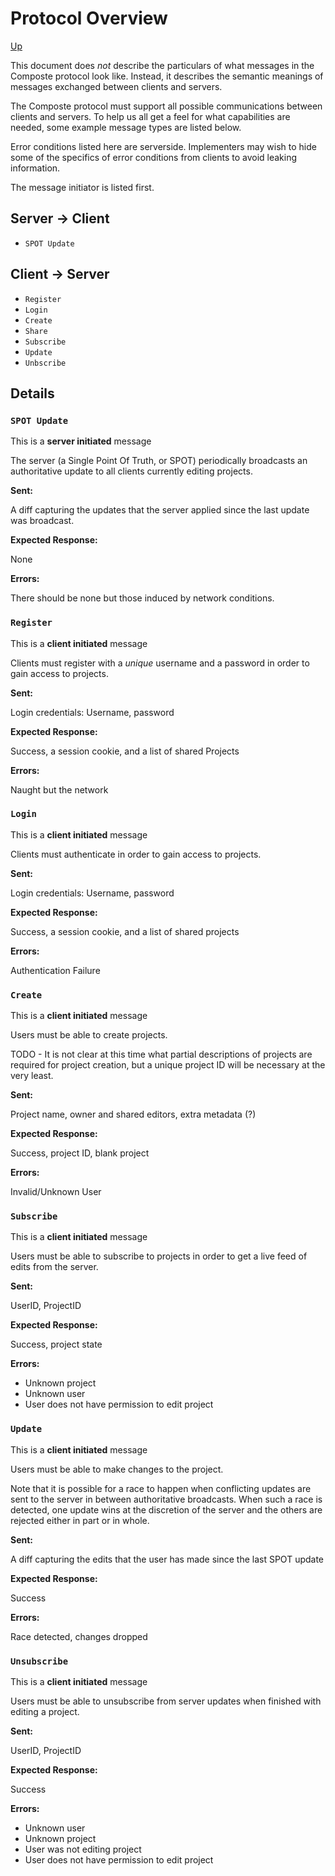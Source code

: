 # Protocol Overview

[Up](../index.md)

This document does _not_ describe the particulars of what messages in the
Composte protocol look like. Instead, it describes the semantic meanings of
messages exchanged between clients and servers.

The Composte protocol must support all possible communications between clients
and servers. To help us all get a feel for what capabilities are needed, some
example message types are listed below.

Error conditions listed here are serverside. Implementers may wish to hide
some of the specifics of error conditions from clients to avoid leaking
information.

The message initiator is listed first.

## Server -> Client

* `SPOT Update`

## Client -> Server

* `Register`
* `Login`
* `Create`
* `Share`
* `Subscribe`
* `Update`
* `Unbscribe`

## Details

### `SPOT Update`

This is a __server initiated__ message

The server (a Single Point Of Truth, or SPOT) periodically broadcasts an 
authoritative update to all clients currently editing projects.

__Sent:__

A diff capturing the updates that the server applied since the last update was
broadcast.

__Expected Response:__

None

__Errors:__

There should be none but those induced by network conditions.

### `Register`

This is a __client initiated__ message

Clients must register with a _unique_ username and a 
password in order to gain access to projects. 

__Sent:__

Login credentials: Username, password

__Expected Response:__

Success, a session cookie, and a list of shared Projects

__Errors:__

Naught but the network

### `Login`

This is a __client initiated__ message

Clients must authenticate in order to gain access to projects. 

__Sent:__

Login credentials: Username, password

__Expected Response:__

Success, a session cookie, and a list of shared projects

__Errors:__

Authentication Failure

### `Create`

This is a __client initiated__ message

Users must be able to create projects.

TODO - It is not clear at this time what partial descriptions of projects are
required for project creation, but a unique project ID will be necessary
at the very least.

__Sent:__

Project name, owner and shared editors, extra metadata (?)

__Expected Response:__

Success, project ID, blank project

__Errors:__

Invalid/Unknown User

### `Subscribe`

This is a __client initiated__ message

Users must be able to subscribe to projects in order to get
a live feed of edits from the server.

__Sent:__

UserID, ProjectID

__Expected Response:__

Success, project state

__Errors:__

* Unknown project
* Unknown user
* User does not have permission to edit project

### `Update`

This is a __client initiated__ message

Users must be able to make changes to the project.

Note that it is possible for a race to happen when conflicting updates are
sent to the server in between authoritative broadcasts. When such a race is
detected, one update wins at the discretion of the server and the others are
rejected either in part or in whole.

__Sent:__

A diff capturing the edits that the user has made since the last SPOT update

__Expected Response:__

Success

__Errors:__

Race detected, changes dropped

### `Unsubscribe`

This is a __client initiated__ message

Users must be able to unsubscribe from server
updates when finished with editing a project.

__Sent:__

UserID, ProjectID

__Expected Response:__

Success

__Errors:__

* Unknown user
* Unknown project
* User was not editing project
* User does not have permission to edit project

